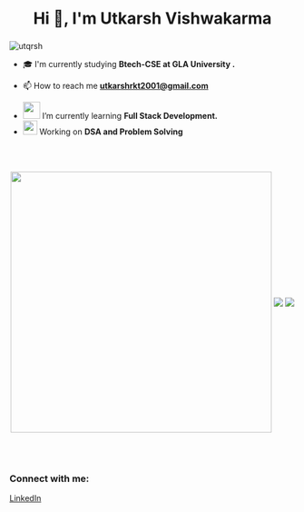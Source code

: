 <h1 align="center">Hi 👋, I'm Utkarsh Vishwakarma</h1>
<h3 align="center"></h3>

<p align="left"> <img src="https://komarev.com/ghpvc/?username=utqrsh&label=Profile%20views&color=0e75b6&style=flat" alt="utqrsh" /> </p>

- 🎓 I'm currently studying **Btech-CSE at GLA University .**

- 📫 How to reach me **utkarshrkt2001@gmail.com**


<!-- - <img src="https://media.giphy.com/media/iDaCeaKrHhUI1I8e2b/giphy.gif" width="24"> -->
- <img src="https://media.giphy.com/media/WUlplcMpOCEmTGBtBW/giphy.gif" width="30"> I’m currently learning **Full Stack Development.**
- <img src="https://media.giphy.com/media/XIDYNVgfAgHjiWW2Dc/giphy.gif" width="25"> Working on **DSA and Problem Solving** 

<br><br>
<p align="center">
  <img align="center" src="https://github-readme-stats.vercel.app/api?username=utqrsh04&theme=vision-friendly-dark&count_private=true&include_all_commits=true&show_icons=true&custom_title=%23%20GitHub%20Stats%20%E2%9C%85" width="460" /> 
  <img align="center" src="https://github-readme-stats.vercel.app/api/top-langs/?username=utqrsh04&theme=vision-friendly-dark&layout=compact&langs_count=10&custom_title=%23%20Most%20Used%20Languages%20%F0%9F%91%A8%F0%9F%8F%BD%E2%80%8D%F0%9F%92%BB" />
<img align="center" src="https://github-readme-streak-stats.herokuapp.com/?user=utqrsh04&theme=highcontrast" />
 
</p>

<br></br>
<h3 align="left">Connect with me: </h3>
<p align="left" color="white">
<div class="badge-base LI-profile-badge" data-locale="en_US" data-size="medium" data-theme="light" data-type="HORIZONTAL" data-vanity="utkarsh-vishwa" data-version="v1"><a class="badge-base__link LI-simple-link" href="https://in.linkedin.com/in/utkarsh-vishwa?trk=profile-badge">LinkedIn</a></div>              
</p>
